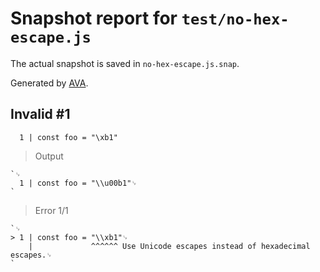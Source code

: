 # Snapshot report for `test/no-hex-escape.js`

The actual snapshot is saved in `no-hex-escape.js.snap`.

Generated by [AVA](https://avajs.dev).

## Invalid #1
      1 | const foo = "\xb1"

> Output

    `␊
      1 | const foo = "\\u00b1"␊
    `

> Error 1/1

    `␊
    > 1 | const foo = "\\xb1"␊
        |             ^^^^^^ Use Unicode escapes instead of hexadecimal escapes.␊
    `
